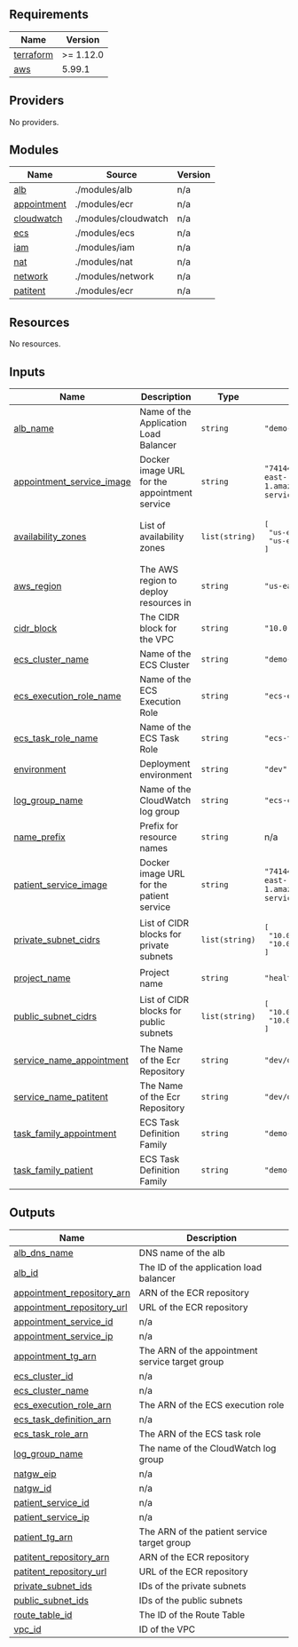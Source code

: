 ## Requirements

| Name | Version |
|------|---------|
| <a name="requirement_terraform"></a> [terraform](#requirement\_terraform) | >= 1.12.0 |
| <a name="requirement_aws"></a> [aws](#requirement\_aws) | 5.99.1 |

## Providers

No providers.

## Modules

| Name | Source | Version |
|------|--------|---------|
| <a name="module_alb"></a> [alb](#module\_alb) | ./modules/alb | n/a |
| <a name="module_appointment"></a> [appointment](#module\_appointment) | ./modules/ecr | n/a |
| <a name="module_cloudwatch"></a> [cloudwatch](#module\_cloudwatch) | ./modules/cloudwatch | n/a |
| <a name="module_ecs"></a> [ecs](#module\_ecs) | ./modules/ecs | n/a |
| <a name="module_iam"></a> [iam](#module\_iam) | ./modules/iam | n/a |
| <a name="module_nat"></a> [nat](#module\_nat) | ./modules/nat | n/a |
| <a name="module_network"></a> [network](#module\_network) | ./modules/network | n/a |
| <a name="module_patitent"></a> [patitent](#module\_patitent) | ./modules/ecr | n/a |

## Resources

No resources.

## Inputs

| Name | Description | Type | Default | Required |
|------|-------------|------|---------|:--------:|
| <a name="input_alb_name"></a> [alb\_name](#input\_alb\_name) | Name of the Application Load Balancer | `string` | `"demo-apps-alb"` | no |
| <a name="input_appointment_service_image"></a> [appointment\_service\_image](#input\_appointment\_service\_image) | Docker image URL for the appointment service | `string` | `"741448937052.dkr.ecr.us-east-1.amazonaws.com/appointment-service:latest"` | no |
| <a name="input_availability_zones"></a> [availability\_zones](#input\_availability\_zones) | List of availability zones | `list(string)` | <pre>[<br>  "us-east-1a",<br>  "us-east-1b"<br>]</pre> | no |
| <a name="input_aws_region"></a> [aws\_region](#input\_aws\_region) | The AWS region to deploy resources in | `string` | `"us-east-1"` | no |
| <a name="input_cidr_block"></a> [cidr\_block](#input\_cidr\_block) | The CIDR block for the VPC | `string` | `"10.0.0.0/16"` | no |
| <a name="input_ecs_cluster_name"></a> [ecs\_cluster\_name](#input\_ecs\_cluster\_name) | Name of the ECS Cluster | `string` | `"demo-ecs-cluster"` | no |
| <a name="input_ecs_execution_role_name"></a> [ecs\_execution\_role\_name](#input\_ecs\_execution\_role\_name) | Name of the ECS Execution Role | `string` | `"ecs-execution-role"` | no |
| <a name="input_ecs_task_role_name"></a> [ecs\_task\_role\_name](#input\_ecs\_task\_role\_name) | Name of the ECS Task Role | `string` | `"ecs-task-role"` | no |
| <a name="input_environment"></a> [environment](#input\_environment) | Deployment environment | `string` | `"dev"` | no |
| <a name="input_log_group_name"></a> [log\_group\_name](#input\_log\_group\_name) | Name of the CloudWatch log group | `string` | `"ecs-cluster-logs"` | no |
| <a name="input_name_prefix"></a> [name\_prefix](#input\_name\_prefix) | Prefix for resource names | `string` | n/a | yes |
| <a name="input_patient_service_image"></a> [patient\_service\_image](#input\_patient\_service\_image) | Docker image URL for the patient service | `string` | `"741448937052.dkr.ecr.us-east-1.amazonaws.com/patient-service:latest"` | no |
| <a name="input_private_subnet_cidrs"></a> [private\_subnet\_cidrs](#input\_private\_subnet\_cidrs) | List of CIDR blocks for private subnets | `list(string)` | <pre>[<br>  "10.0.101.0/24",<br>  "10.0.102.0/24"<br>]</pre> | no |
| <a name="input_project_name"></a> [project\_name](#input\_project\_name) | Project name | `string` | `"healthcare-app"` | no |
| <a name="input_public_subnet_cidrs"></a> [public\_subnet\_cidrs](#input\_public\_subnet\_cidrs) | List of CIDR blocks for public subnets | `list(string)` | <pre>[<br>  "10.0.1.0/24",<br>  "10.0.2.0/24"<br>]</pre> | no |
| <a name="input_service_name_appointment"></a> [service\_name\_appointment](#input\_service\_name\_appointment) | The Name of the Ecr Repository | `string` | `"dev/demo-ecs-appointment"` | no |
| <a name="input_service_name_patitent"></a> [service\_name\_patitent](#input\_service\_name\_patitent) | The Name of the Ecr Repository | `string` | `"dev/demo-ecs-patitent"` | no |
| <a name="input_task_family_appointment"></a> [task\_family\_appointment](#input\_task\_family\_appointment) | ECS Task Definition Family | `string` | `"demo-task-family"` | no |
| <a name="input_task_family_patient"></a> [task\_family\_patient](#input\_task\_family\_patient) | ECS Task Definition Family | `string` | `"demo-task-family"` | no |

## Outputs

| Name | Description |
|------|-------------|
| <a name="output_alb_dns_name"></a> [alb\_dns\_name](#output\_alb\_dns\_name) | DNS name of the alb |
| <a name="output_alb_id"></a> [alb\_id](#output\_alb\_id) | The ID of the application load balancer |
| <a name="output_appointment_repository_arn"></a> [appointment\_repository\_arn](#output\_appointment\_repository\_arn) | ARN of the ECR repository |
| <a name="output_appointment_repository_url"></a> [appointment\_repository\_url](#output\_appointment\_repository\_url) | URL of the ECR repository |
| <a name="output_appointment_service_id"></a> [appointment\_service\_id](#output\_appointment\_service\_id) | n/a |
| <a name="output_appointment_service_ip"></a> [appointment\_service\_ip](#output\_appointment\_service\_ip) | n/a |
| <a name="output_appointment_tg_arn"></a> [appointment\_tg\_arn](#output\_appointment\_tg\_arn) | The ARN of the appointment service target group |
| <a name="output_ecs_cluster_id"></a> [ecs\_cluster\_id](#output\_ecs\_cluster\_id) | n/a |
| <a name="output_ecs_cluster_name"></a> [ecs\_cluster\_name](#output\_ecs\_cluster\_name) | n/a |
| <a name="output_ecs_execution_role_arn"></a> [ecs\_execution\_role\_arn](#output\_ecs\_execution\_role\_arn) | The ARN of the ECS execution role |
| <a name="output_ecs_task_definition_arn"></a> [ecs\_task\_definition\_arn](#output\_ecs\_task\_definition\_arn) | n/a |
| <a name="output_ecs_task_role_arn"></a> [ecs\_task\_role\_arn](#output\_ecs\_task\_role\_arn) | The ARN of the ECS task role |
| <a name="output_log_group_name"></a> [log\_group\_name](#output\_log\_group\_name) | The name of the CloudWatch log group |
| <a name="output_natgw_eip"></a> [natgw\_eip](#output\_natgw\_eip) | n/a |
| <a name="output_natgw_id"></a> [natgw\_id](#output\_natgw\_id) | n/a |
| <a name="output_patient_service_id"></a> [patient\_service\_id](#output\_patient\_service\_id) | n/a |
| <a name="output_patient_service_ip"></a> [patient\_service\_ip](#output\_patient\_service\_ip) | n/a |
| <a name="output_patient_tg_arn"></a> [patient\_tg\_arn](#output\_patient\_tg\_arn) | The ARN of the patient service target group |
| <a name="output_patitent_repository_arn"></a> [patitent\_repository\_arn](#output\_patitent\_repository\_arn) | ARN of the ECR repository |
| <a name="output_patitent_repository_url"></a> [patitent\_repository\_url](#output\_patitent\_repository\_url) | URL of the ECR repository |
| <a name="output_private_subnet_ids"></a> [private\_subnet\_ids](#output\_private\_subnet\_ids) | IDs of the private subnets |
| <a name="output_public_subnet_ids"></a> [public\_subnet\_ids](#output\_public\_subnet\_ids) | IDs of the public subnets |
| <a name="output_route_table_id"></a> [route\_table\_id](#output\_route\_table\_id) | The ID of the Route Table |
| <a name="output_vpc_id"></a> [vpc\_id](#output\_vpc\_id) | ID of the VPC |

